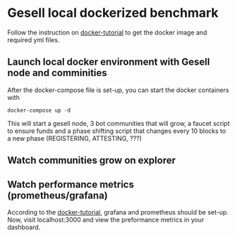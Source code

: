 # Gesell local dockerized benchmark
Follow the instruction on [docker-tutorial](https://hub.docker.com/r/nomelc/encointer-notee) to get the docker image and required yml files.
## Launch local docker environment with Gesell node and comminities
After the docker-compose file is set-up, you can start the docker containers with 
```console
docker-compose up -d
```
This will start a gesell node, 3 bot communities that will grow, a faucet script to ensure funds and a phase shifting script that changes every 10 blocks to a new phase (REGISTERING, ATTESTING, ???)
## Watch communities grow on explorer

## Watch performance metrics (prometheus/grafana)
According to the [docker-tutorial](https://hub.docker.com/r/nomelc/encointer-notee), grafana and prometheus should be set-up. 
Now, visit localhost:3000 and view the preformance metrics in your dashboard.
